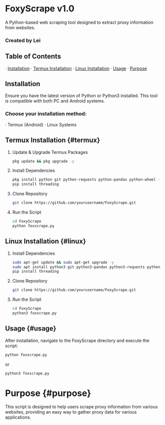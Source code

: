 # FoxyScrape v1.0

A Python-based web scraping tool designed to extract proxy information from websites.

### Created by Lei

## Table of Contents

· [Installation](#installation)
· [Termux Installation](#termux)
· [Linux Installation](#linux)
· [Usage](#usage)
· [Purpose](#purpose)

## Installation

Ensure you have the latest version of Python or Python3 installed. This tool is compatible with both PC and Android systems.

### Choose your installation method:

· Termux (Android)
· Linux Systems

## Termux Installation {#termux}

1. Update & Upgrade Termux Packages
   ```bash
   pkg update && pkg upgrade -y
   ```
2. Install Dependencies
   ```bash
   pkg install python git python-requests python-pandas python-wheel -y
   pip install threading
   ```
3. Clone Repository
   ```bash
   git clone https://github.com/yourusername/FoxyScrape.git
   ```
4. Run the Script
   ```bash
   cd FoxyScrape
   python foxscrape.py
   ```

## Linux Installation {#linux}

1. Install Dependencies
   ```bash
   sudo apt-get update && sudo apt-get upgrade -y
   sudo apt install python3 git python3-pandas python3-requests python3-wheel
   pip install threading
   ```
2. Clone Repository
   ```bash
   git clone https://github.com/yourusername/FoxyScrape.git
   ```
3. Run the Script
   ```bash
   cd FoxyScrape
   python3 foxscrape.py
   ```

## Usage {#usage}

After installation, navigate to the FoxyScrape directory and execute the script:

```bash
python foxscrape.py
```

or

```bash
python3 foxscrape.py
```

# Purpose {#purpose}

This script is designed to help users scrape proxy information from various websites, providing an easy way to gather proxy data for various applications.
